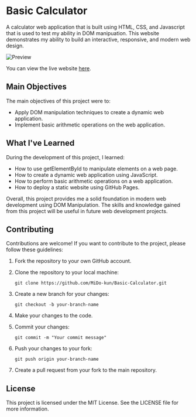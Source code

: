 # Basic Calculator

A calculator web application that is built using HTML, CSS, and Javascript that is used to test my ability in DOM manipuation. This website demonstrates my ability to build an interactive, responsive, and modern web design.

![Preview](https://lh3.googleusercontent.com/Bzgp4wXUap2QOv5WRFboWmpsh0LLAG9jgs7x8uHm5exKf-9R8QLrgIurHgMAkoBr8cVusvYTo91Cwb8V6QvrbBR9DNh5RJDqpin5wtESqTLJn6LsTH4Kx6SCcTblWBlrBAx2FmPZCuAUVS-CPOUlfFsfue0vSFNrmDqTdh22PagHMG9NCQ_p58hvOcV8xHCBErLV_2lp_HtRJUOI0InDBNNJ2vP8C_pYEQNdck37rVxewxHmQ2TfTn5kcAhU1YZO7b-Cm2K4f85X1FpCZSe_STbRschOw5rKMjeEDEYabtZ5d2W1U69IixdjuUdlBx58zlpl53Vr8865AG21UzzYYMYCDE5hpH59-CjNV2ll-Kd1KlOcUsoQ0b804CLFZH3CwR3En42x76MlWuuk45op-D6AT80ERa78yjoAM63jYwS2KtwLpi0fo1fbZlVrpNJSk7M_li2GOdpy5qdI0LKl42-ufqj2WU0MdIDFwbiCfTlZcS1nq5lHf0MLiYvtgT60AIBwwR-Q6H2G4Cn-ctEOfhliYqlhId5fIIjM6QDZQ_DfKOf9rTPVO1OVO2JQNQWEiANbwHbBpDXL1gcP_mGhq_pRbGvuWBT0MwVYDFxum2mRjqRbP6_8C_l5qb1EyfmNYxUJn3R9fh3xZubZj1-cLgS9mjnljQu3axs0SOEhDK03a9yxDh43wk69HWc0LiNQRxszm3XZT7--ggnMOgbvlKEAiDOYLgKphz3n-2tq0Z0ye3i5MO7QAk9RR5a1GAfis3kAueJcfMl38mgRAU7JmwgsHIpRHdlYRViySYWRzZG1h6-Qf8HeQ0D_Lf6fJrg9CXORog9AEy3QCDXGJkQjhbhwwYnT8MrPoMyCw-bXBkRRw7Xp0A2E42dPqbt2q6Vpub6vqcg4W_msj55SpeNWymm8zQ6iVghSGQ9aVejjQl-lTTAwLGnHg8oFXU1OYrK-aHHrZ-ZGGikfA_aVWQq-Wg=w1006-h467-s-no?authuser=0)

You can view the live website [here](https://mido-kun.github.io/Basic-Calculator/).

## Main Objectives

The main objectives of this project were to:

- Apply DOM manipulation techniques to create a dynamic web application.
- Implement basic arithmetic operations on the web application.

## What I've Learned

During the development of this project, I learned:

- How to use getElementById to manipulate elements on a web page.
- How to create a dynamic web application using JavaScript.
- How to perform basic arithmetic operations on a web application.
- How to deploy a static website using GitHub Pages.

Overall, this project provides me a solid foundation in modern web development using DOM Manipulation. The skills and knowledge gained from this project will be useful in future web development projects.

## Contributing

Contributions are welcome! If you want to contribute to the project, please follow these guidelines:

1. Fork the repository to your own GitHub account.

2. Clone the repository to your local machine:

   `git clone https://github.com/MiDo-kun/Basic-Calculator.git`

3. Create a new branch for your changes:

   `git checkout -b your-branch-name`

4. Make your changes to the code.

5. Commit your changes:

   `git commit -m "Your commit message"`

6. Push your changes to your fork:

   `git push origin your-branch-name`

7. Create a pull request from your fork to the main repository.

## License

This project is licensed under the MIT License. See the LICENSE file for more information.
